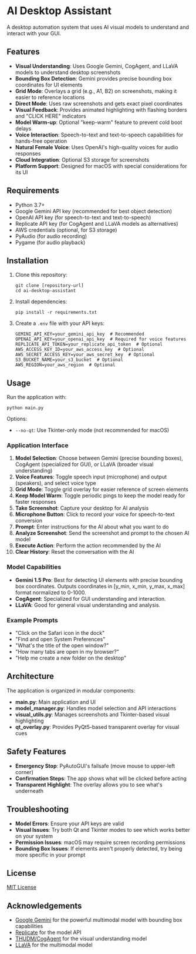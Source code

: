 # AI Desktop Assistant

A desktop automation system that uses AI visual models to understand and interact with your GUI.

## Features

- **Visual Understanding**: Uses Google Gemini, CogAgent, and LLaVA models to understand desktop screenshots
- **Bounding Box Detection**: Gemini provides precise bounding box coordinates for UI elements
- **Grid Mode**: Overlays a grid (e.g., A1, B2) on screenshots, making it easier to reference locations
- **Direct Mode**: Uses raw screenshots and gets exact pixel coordinates
- **Visual Feedback**: Provides animated highlighting with flashing borders and "CLICK HERE" indicators
- **Model Warm-up**: Optional "keep-warm" feature to prevent cold boot delays
- **Voice Interaction**: Speech-to-text and text-to-speech capabilities for hands-free operation
- **Natural Female Voice**: Uses OpenAI's high-quality voices for audio responses
- **Cloud Integration**: Optional S3 storage for screenshots
- **Platform Support**: Designed for macOS with special considerations for its UI

## Requirements

- Python 3.7+
- Google Gemini API key (recommended for best object detection)
- OpenAI API key (for speech-to-text and text-to-speech)
- Replicate API key (for CogAgent and LLaVA models as alternatives)
- AWS credentials (optional, for S3 storage)
- PyAudio (for audio recording)
- Pygame (for audio playback)

## Installation

1. Clone this repository:
   ```
   git clone [repository-url]
   cd ai-desktop-assistant
   ```

2. Install dependencies:
   ```
   pip install -r requirements.txt
   ```

3. Create a `.env` file with your API keys:
   ```
   GEMINI_API_KEY=your_gemini_api_key  # Recommended
   OPENAI_API_KEY=your_openai_api_key  # Required for voice features
   REPLICATE_API_TOKEN=your_replicate_api_token  # Optional
   AWS_ACCESS_KEY_ID=your_aws_access_key  # Optional
   AWS_SECRET_ACCESS_KEY=your_aws_secret_key  # Optional
   S3_BUCKET_NAME=your_s3_bucket  # Optional
   AWS_REGION=your_aws_region  # Optional
   ```

## Usage

Run the application with:

```
python main.py
```

Options:
- `--no-qt`: Use Tkinter-only mode (not recommended for macOS)

### Application Interface

1. **Model Selection**: Choose between Gemini (precise bounding boxes), CogAgent (specialized for GUI), or LLaVA (broader visual understanding)
2. **Voice Features**: Toggle speech input (microphone) and output (speakers), and select voice type
3. **Grid Mode**: Toggle grid overlay for easier reference of screen elements
4. **Keep Model Warm**: Toggle periodic pings to keep the model ready for faster responses
5. **Take Screenshot**: Capture your desktop for AI analysis
6. **Microphone Button**: Click to record your voice for speech-to-text conversion
7. **Prompt**: Enter instructions for the AI about what you want to do
8. **Analyze Screenshot**: Send the screenshot and prompt to the chosen AI model
9. **Execute Action**: Perform the action recommended by the AI
10. **Clear History**: Reset the conversation with the AI

### Model Capabilities

- **Gemini 1.5 Pro**: Best for detecting UI elements with precise bounding box coordinates. Outputs coordinates in [y_min, x_min, y_max, x_max] format normalized to 0-1000.
- **CogAgent**: Specialized for GUI understanding and interaction.
- **LLaVA**: Good for general visual understanding and analysis.

### Example Prompts

- "Click on the Safari icon in the dock"
- "Find and open System Preferences"
- "What's the title of the open window?"
- "How many tabs are open in my browser?"
- "Help me create a new folder on the desktop"

## Architecture

The application is organized in modular components:

- **main.py**: Main application and UI
- **model_manager.py**: Handles model selection and API interactions
- **visual_utils.py**: Manages screenshots and Tkinter-based visual highlighting
- **qt_overlay.py**: Provides PyQt5-based transparent overlay for visual cues

## Safety Features

- **Emergency Stop**: PyAutoGUI's failsafe (move mouse to upper-left corner)
- **Confirmation Steps**: The app shows what will be clicked before acting
- **Transparent Highlight**: The overlay allows you to see what's underneath

## Troubleshooting

- **Model Errors**: Ensure your API keys are valid
- **Visual Issues**: Try both Qt and Tkinter modes to see which works better on your system
- **Permission Issues**: macOS may require screen recording permissions
- **Bounding Box Issues**: If elements aren't properly detected, try being more specific in your prompt

## License

[MIT License](LICENSE)

## Acknowledgements

- [Google Gemini](https://ai.google.dev/) for the powerful multimodal model with bounding box capabilities
- [Replicate](https://replicate.com/) for the model API
- [THUDM/CogAgent](https://github.com/THUDM/CogAgent) for the visual understanding model
- [LLaVA](https://llava-vl.github.io/) for the multimodal model 